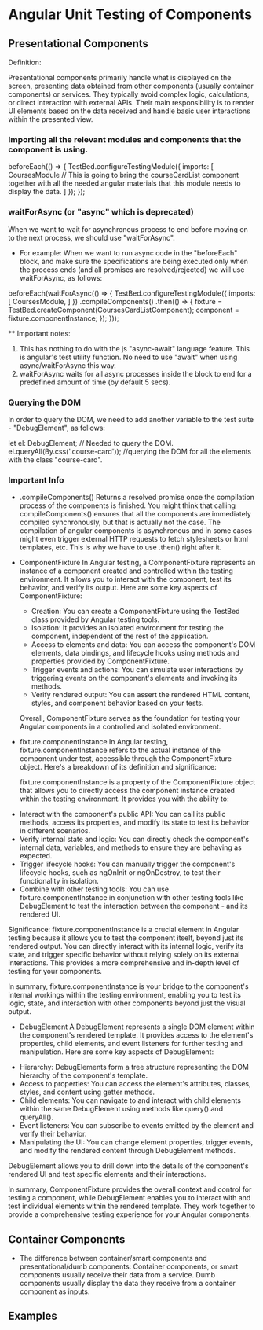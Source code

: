 # Angular Unit Testing of Components

## Presentational Components
Definition:

Presentational components primarily handle what is displayed on the screen, presenting data obtained from other components (usually container components) or services. They typically avoid complex logic, calculations, or direct interaction with external APIs. Their main responsibility is to render UI elements based on the data received and handle basic user interactions within the presented view.

### Importing all the relevant modules and components that the component is using.
 beforeEach(() => {
    TestBed.configureTestingModule({
      imports: [
        CoursesModule // This is going to bring the courseCardList component together with all the needed angular materials that this module needs to display the data.
      ]
    });
  });

### waitForAsync (or "async" which is deprecated)
When we want to wait for asynchronous process to end before moving on to the next process, we should use "waitForAsync".
* For example:
When we want to run async code in the "beforeEach" block, and make sure the specifications are being executed only when the process ends (and all promises are resolved/rejected) we will use waitForAsync, as follows:

 beforeEach(waitForAsync(() => {
    TestBed.configureTestingModule({
      imports: [
        CoursesModule,
      ]
    })
      .compileComponents()
      .then(() => {
        fixture = TestBed.createComponent(CoursesCardListComponent);
        component = fixture.componentInstance;
      });
  }));

** Important notes:
  1. This has nothing to do with the js "async-await" language feature. This is angular's test utility function. No need to use "await" when using async/waitForAsync this way.
  2. waitForAsync waits for all async processes inside the block to end for a predefined amount of time (by default 5 secs).

### Querying the DOM
In order to query the DOM, we need to add another variable to the test suite - "DebugElement", as follows:

 let el: DebugElement; // Needed to query the DOM.
 el.queryAll(By.css('.course-card')); //querying the DOM for all the elements with the class "course-card".

### Important Info
* .compileComponents()
Returns a resolved promise once the compilation process of the components is finished.
You might think that calling compileComponents() ensures that all the components are immediately compiled synchronously, but that is actually not the case.
The compilation of angular components is asynchronous and in some cases might even trigger external HTTP requests to fetch stylesheets or html templates, etc.
This is why we have to use .then() right after it.

* ComponentFixture
  In Angular testing, a ComponentFixture represents an instance of a component created and controlled within the testing environment. It allows you to interact with the component, test its behavior, and verify its output. Here are some key aspects of ComponentFixture:

  - Creation: You can create a ComponentFixture using the TestBed class provided by Angular testing tools.
  - Isolation: It provides an isolated environment for testing the component, independent of the rest of the application.
  - Access to elements and data: You can access the component's DOM elements, data bindings, and lifecycle hooks using methods and properties provided by ComponentFixture.
  - Trigger events and actions: You can simulate user interactions by triggering events on the component's elements and invoking its methods.
  - Verify rendered output: You can assert the rendered HTML content, styles, and component behavior based on your tests.
  
  Overall, ComponentFixture serves as the foundation for testing your Angular components in a controlled and isolated environment.

* fixture.componentInstance
  In Angular testing, fixture.componentInstance refers to the actual instance of the component under test, accessible through the ComponentFixture object. Here's a breakdown of its definition and significance:

  fixture.componentInstance is a property of the ComponentFixture object that allows you to directly access the component instance created within the testing environment. It provides you with the ability to:

- Interact with the component's public API: You can call its public methods, access its properties, and modify its state to test its behavior in different scenarios.
- Verify internal state and logic: You can directly check the component's internal data, variables, and methods to ensure they are behaving as expected.
- Trigger lifecycle hooks: You can manually trigger the component's lifecycle hooks, such as ngOnInit or ngOnDestroy, to test their functionality in isolation.
- Combine with other testing tools: You can use fixture.componentInstance in conjunction with other testing tools like DebugElement to test the interaction between the component - and its rendered UI.

Significance:
fixture.componentInstance is a crucial element in Angular testing because it allows you to test the component itself, beyond just its rendered output. You can directly interact with its internal logic, verify its state, and trigger specific behavior without relying solely on its external interactions. This provides a more comprehensive and in-depth level of testing for your components.

In summary, fixture.componentInstance is your bridge to the component's internal workings within the testing environment, enabling you to test its logic, state, and interaction with other components beyond just the visual output.

* DebugElement
  A DebugElement represents a single DOM element within the component's rendered template. It provides access to the element's properties, child elements, and event listeners for further testing and manipulation. Here are some key aspects of DebugElement:

- Hierarchy: DebugElements form a tree structure representing the DOM hierarchy of the component's template.
- Access to properties: You can access the element's attributes, classes, styles, and content using getter methods.
- Child elements: You can navigate to and interact with child elements within the same DebugElement using methods like query() and queryAll().
- Event listeners: You can subscribe to events emitted by the element and verify their behavior.
- Manipulating the UI: You can change element properties, trigger events, and modify the rendered content through DebugElement methods.

DebugElement allows you to drill down into the details of the component's rendered UI and test specific elements and their interactions.

In summary, ComponentFixture provides the overall context and control for testing a component, while DebugElement enables you to interact with and test individual elements within the rendered template. They work together to provide a comprehensive testing experience for your Angular components.

## Container Components
* The difference between container/smart components and presentational/dumb components:
  Container components, or smart components usually receive their data from a service.
  Dumb components usually display the data they receive from a container component as inputs.



## Examples
